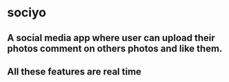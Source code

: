 # sociyo

## A social media app where user can upload their photos comment on others photos and like them.
## All these features are real time


